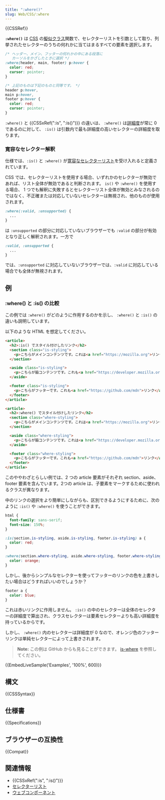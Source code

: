 ```yaml
---
title: ":where()"
slug: Web/CSS/:where
---
```

{{CSSRef}}

**`:where()`** は [CSS](/ja/docs/Web/CSS) の[擬似クラス](/ja/docs/Web/CSS/Pseudo-classes)関数で、セレクターリストを引数として取り、列挙されたセレクターのうちの何れかに当てはまるすべての要素を選択します。

```css
/* ヘッダー、メイン、フッターの何れかの中にある段落に
   カーソルをかざしたときに選択 */
:where(header, main, footer) p:hover {
  color: red;
  cursor: pointer;
}

/* 上記のものは下記のものと同等です。 */
header p:hover,
main p:hover,
footer p:hover {
  color: red;
  cursor: pointer;
}
```

`:where()` と {{CSSxRef(":is", ":is()")}} の違いは、 `:where()` は[詳細度](/ja/docs/Web/CSS/Specificity)が常に 0 であるのに対して、 `:is()` は引数内で最も詳細度の高いセレクターの詳細度を取ります。

### 寛容なセレクター解釈

仕様では、`:is()` と `:where()` が[寛容なセレクターリスト](https://drafts.csswg.org/selectors-4/#typedef-forgiving-selector-list)を受け入れると定義されています。

CSS では、セレクターリストを使用する場合、いずれかのセレクターが無効であれば、リスト全体が無効であると判断されます。 `is()` や `:where()` を使用する場合、 1 つでも解釈に失敗するとセレクターリスト全体が無効とみなされるのではなく、不正確または対応していないセレクターは無視され、他のものが使用されます。

```css
:where(:valid, :unsupported) {
  ...
}
```

は `:unsupported` の部分に対応していないブラウザーでも `:valid` の部分が有効となり正しく解釈されます。一方で

```css
:valid, :unsupported {
  ...
}
```

では、`:unsupported` に対応していないブラウザーでは、`:valid` に対応している場合でも全体が無視されます。

## 例

### :where() と :is() の比較

この例では `:where()` がどのように作用するのかを示し、 `:where()` と `:is()` の違いも説明しています。

以下のような HTML を想定してください。

```html
<article>
  <h2>:is() でスタイル付けしたリンク</h2>
  <section class="is-styling">
    <p>こちらがメインコンテンツです。これは<a href="https://mozilla.org">リンクを含んでいます</a>。
  </section>

  <aside class="is-styling">
    <p>こちらが脇コンテンツです。これも<a href="https://developer.mozilla.org">リンクを含んでいます</a>。
  </aside>

  <footer class="is-styling">
    <p>こちらがフッターです。これも<a href="https://github.com/mdn">リンク</a>を含んでいます。
  </footer>
</article>

<article>
  <h2>:where() でスタイル付けしたリンク</h2>
  <section class="where-styling">
    <p>こちらがメインコンテンツです。これは<a href="https://mozilla.org">リンクを含んでいます</a>.
  </section>

  <aside class="where-styling">
    <p>こちらが脇コンテンツです。これは<a href="https://developer.mozilla.org">also リンクを含んでいます</a>.
  </aside>

  <footer class="where-styling">
    <p>こちらがフッターです。これも<a href="https://github.com/mdn">リンク</a>を含んでいます。
  </footer>
</article>
```

このややわざとらしい例では、2 つの article 要素がそれぞれ section、aside、footer 要素を含んでいます。2つの article は、子要素をマークするために使われるクラスが異なります。

中のリンクの選択をより簡単にしながらも、区別できるようにするために、次のように `:is()` や `:where()` を使うことができます。

```css
html {
  font-family: sans-serif;
  font-size: 150%;
}

:is(section.is-styling, aside.is-styling, footer.is-styling) a {
  color: red;
}

:where(section.where-styling, aside.where-styling, footer.where-styling) a {
  color: orange;
}
```

しかし、後からシンプルなセレクターを使ってフッターのリンクの色を上書きしたい場合はどうすればいいのでしょうか？

```css
footer a {
  color: blue;
}
```

これは赤いリンクに作用しません。 `:is()` の中のセレクターは全体のセレクターの詳細度で算出され、クラスセレクターは要素セレクターよりも高い詳細度を持っているからです。

しかし、 `:where()` 内のセレクターは詳細度が 0 なので、オレンジ色のフッターリンクは単純セレクターによって上書きされます。

> **Note:** この例は GitHub からも見ることができます。 [is-where](https://mdn.github.io/css-examples/is-where/) を参照してください。

{{EmbedLiveSample('Examples', '100%', 600)}}

## 構文

{{CSSSyntax}}

## 仕様書

{{Specifications}}

## ブラウザーの互換性

{{Compat}}

## 関連情報

- {{CSSxRef(":is", ":is()")}}
- [セレクターリスト](/ja/docs/Web/CSS/Selector_list)
- [ウェブコンポーネント](/ja/docs/Web/Web_Components)
